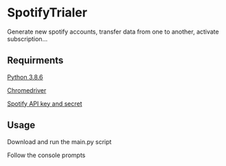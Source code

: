 # SpotifyTrialer
Generate new spotify accounts, transfer data from one to another, activate subscription...

## Requirments
[Python 3.8.6](https://www.python.org/downloads/)

[Chromedriver](https://chromedriver.chromium.org) 

[Spotify API key and secret](https://developer.spotify.com/dashboard/applications)

## Usage
Download and run the main.py script

Follow the console prompts
